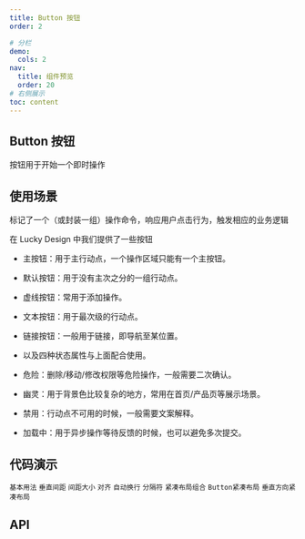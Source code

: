 ```yaml
---
title: Button 按钮
order: 2

# 分栏
demo:
  cols: 2
nav: 
  title: 组件预览
  order: 20
# 右侧展示 
toc: content
---
```


## Button 按钮

按钮用于开始一个即时操作

## 使用场景

标记了一个（或封装一组）操作命令，响应用户点击行为，触发相应的业务逻辑

在 Lucky Design 中我们提供了一些按钮
- 主按钮：用于主行动点，一个操作区域只能有一个主按钮。
- 默认按钮：用于没有主次之分的一组行动点。
- 虚线按钮：常用于添加操作。
- 文本按钮：用于最次级的行动点。
- 链接按钮：一般用于链接，即导航至某位置。
- 以及四种状态属性与上面配合使用。

- 危险：删除/移动/修改权限等危险操作，一般需要二次确认。
- 幽灵：用于背景色比较复杂的地方，常用在首页/产品页等展示场景。
- 禁用：行动点不可用的时候，一般需要文案解释。
- 加载中：用于异步操作等待反馈的时候，也可以避免多次提交。


## 代码演示
<code src="./demos/Button">基本用法</code>
<code src="./demos/Button">垂直间距</code>
<code src="./demos/Button">间距大小</code>
<code src="./demos/Button">对齐</code>
<code src="./demos/Button">自动换行</code>
<code src="./demos/Button">分隔符</code>
<code src="./demos/Button">紧凑布局组合</code>
<code src="./demos/Button">Button紧凑布局</code>
<code src="./demos/Button">垂直方向紧凑布局</code>

## API
